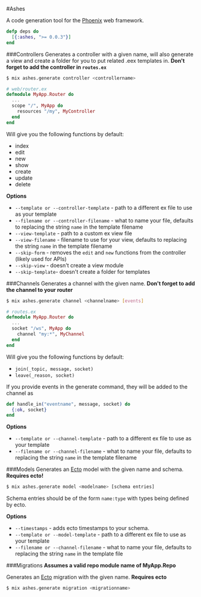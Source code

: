 #Ashes

A code generation tool for the [Phoenix](http://www.phoenixwebframework.com) web framework.

```elixir
defp deps do
  [{:ashes, ">= 0.0.3"}]
end
```

###Controllers
Generates a controller with a given name, will also generate a view and create a folder
for you to put related .eex templates in. **Don't forget to add the controller in `routes.ex`**

```bash
$ mix ashes.generate controller <controllername>
```

```elixir
# web/router.ex
defmodule MyApp.Router do
  ...
  scope "/", MyApp do
    resources "/my", MyController
  end
end
```

Will give you the following functions by default:

* index
* edit
* new
* show
* create
* update
* delete

**Options**
* `--template or --controller-template` - path to a different ex file to use as your template
* `--filename or --controller-filename` - what to name your file, defaults to replacing the string `name` in the template filename
* `--view-template` - path to a custom ex view file
* `--view-filename` - filename to use for your view, defaults to replacing the string `name` in the template filename
* `--skip-form` - removes the `edit` and `new` functions from the controller (likely used for APIs)
* `--skip-view` - doesn't create a view module
* `--skip-template`- doesn't create a folder for templates

###Channels
Generates a channel with the given name. **Don't forget to add the channel to your router**

```bash
$ mix ashes.generate channel <channelname> [events]
```
```elixir
# routes.ex
defmodule MyApp.Router do
  ...
  socket "/ws", MyApp do
    channel "my:*", MyChannel
  end
end
```

Will give you the following functions by default:
* `join(_topic, message, socket)`
* `leave(_reason, socket)`

If you provide events in the generate command, they will be added to the channel as
```elixir
def handle_in("eventname", message, socket) do
  {:ok, socket}
end
```

**Options**
* `--template or --channel-template` - path to a different ex file to use as your template
* `--filename or --channel-filename` - what to name your file, defaults to replacing the string `name` in the template filename

###Models
Generates an [Ecto](https://github.com/elixir-lang/ecto) model with the given name and schema. **Requires ecto!**

```bash
$ mix ashes.generate model <modelname> [schema entries]
```

Schema entries should be of the form `name:type` with types being defined by ecto. 

**Options**
* `--timestamps` - adds ecto timestamps to your schema.
* `--template or --model-template` - path to a different ex file to use as your template
* `--filename or --channel-filename` - what to name your file, defaults to replacing the string `name` in the template file

###Migrations
**Assumes a valid repo module name of MyApp.Repo**

Generates an [Ecto](https://github.com/elixir-lang/ecto) migration with the given name. **Requires ecto**
```bash
$ mix ashes.generate migration <migrationname>
```

